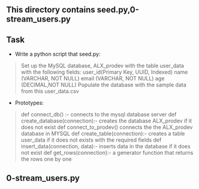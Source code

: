 ## This directory contains seed.py,0-stream_users.py

## Task

- Write a python script that seed.py:

> Set up the MySQL database, ALX_prodev with the table user_data with the following fields:
> user_id(Primary Key, UUID, Indexed)
> name (VARCHAR, NOT NULL)
> email (VARCHAR, NOT NULL)
> age (DECIMAL,NOT NULL)
> Populate the database with the sample data from this user_data.csv

- Prototypes:

> def connect_db() :- connects to the mysql database server
> def create_database(connection):- creates the database ALX_prodev if it does not exist
> def connect_to_prodev() connects the the ALX_prodev database in MYSQL
> def create_table(connection):- creates a table user_data if it does not exists with the required fields
> def insert_data(connection, data):- inserts data in the database if it does not exist
> def get_rows(connection):- a generator function that returns the rows one by one

## 0-stream_users.py
